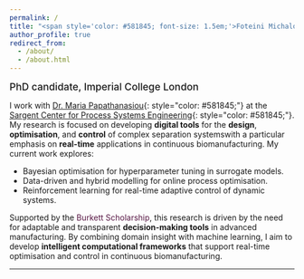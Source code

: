 ```yaml
---
permalink: /
title: "<span style='color: #581845; font-size: 1.5em;'>Foteini Michalopoulou</span>"
author_profile: true
redirect_from: 
  - /about/
  - /about.html
---
```


<span style="font-size: 1.25em; font-weight: 500;">PhD candidate, Imperial College London</span> 

I work with [Dr. Maria Papathanasiou](https://www.papathanlab.com/){: style="color: #581845;"} at the [Sargent Center for Process Systems Engineering](https://www.imperial.ac.uk/process-systems-engineering/){: style="color: #581845;"}. My research is focused on developing **digital tools** for the **design**, **optimisation**, and **control** of complex separation systemswith a particular emphasis on **real-time** applications in continuous biomanufacturing. My current work explores:
<ul>
  <li>Bayesian optimisation for hyperparameter tuning in surrogate models.</li>
  <li>Data-driven and hybrid modelling for online process optimisation.</li>
  <li>Reinforcement learning for real-time adaptive control of dynamic systems.</li>
</ul>

Supported by the <span style='color: #581845;'>Burkett Scholarship</span>, this research is driven by the need for adaptable and transparent **decision-making tools** in advanced manufacturing. By combining domain insight with machine learning, I aim to develop **intelligent computational frameworks** that support real-time optimisation and control in continuous biomanufacturing.

---

<!-- ## <span style="color: #581845; font-size: 1.25em;">Research Interests</span>

<table style="border: 1px solid white; border-collapse: collapse; width: 100%; font-size: 1em;">
  <tr>
    <td style="padding-right: 40px; vertical-align: top; border: 1px solid white;">
      <ul style="list-style-type: none; padding-left: 0;">
        <li>• Neural Combinatorial Optimisation</li>
        <li>• Decision-focused Learning</li>
        <li>• Bayesian Optimisation</li>
        <li>• Model Predictive Control</li>
      </ul>
    </td>
    <td style="vertical-align: top; border: 1px solid white;">
      <ul style="list-style-type: none; padding-left: 0;">
        <li>• Mixed Integer Optimisation</li>
        <li>• Graph Neural Networks</li>
        <li>• Gaussian Processes</li>
        <li>• Reinforcement Learning</li>
      </ul>
    </td>
  </tr>
</table> -->
